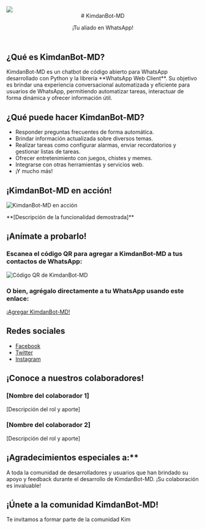 <img src="https://user-images.githubusercontent.com/73097560/115834477-dbab4500-a447-11eb-908a-139a6edaec5c.gif">
<body>
    <header>
        # KimdanBot-MD
        <p>¡Tu aliado en WhatsApp!</p>
    </header>
    <main>
        <section id="descripcion">
            <h2>¿Qué es KimdanBot-MD?</h2>
            <p>KimdanBot-MD es un chatbot de código abierto para WhatsApp desarrollado con Python y la librería **WhatsApp Web Client**. Su objetivo es brindar una experiencia conversacional automatizada y eficiente para usuarios de WhatsApp, permitiendo automatizar tareas, interactuar de forma dinámica y ofrecer información útil.</p>
        </section>
        <section id="funcionalidades">
            <h2>¿Qué puede hacer KimdanBot-MD?</h2>
            <ul>
                <li>Responder preguntas frecuentes de forma automática.</li>
                <li>Brindar información actualizada sobre diversos temas.</li>
                <li>Realizar tareas como configurar alarmas, enviar recordatorios y gestionar listas de tareas.</li>
                <li>Ofrecer entretenimiento con juegos, chistes y memes.</li>
                <li>Integrarse con otras herramientas y servicios web.</li>
                <li>¡Y mucho más!</li>
            </ul>
        </section>
        <section id="demo">
            <h2>¡KimdanBot-MD en acción!</h2>
            <div class="demo-container">
                <img src="placeholder.jpg" alt="KimdanBot-MD en acción">
                <p>**[Descripción de la funcionalidad demostrada]**</p>
            </div>
        </section>
        <section id="agregar">
            <h2>¡Anímate a probarlo!</h2>
            <div class="agregar-container">
                <h3>Escanea el código QR para agregar a KimdanBot-MD a tus contactos de WhatsApp:</h3>
                <img src="qr-code.png" alt="Código QR de KimdanBot-MD">
                <h3>O bien, agrégalo directamente a tu WhatsApp usando este enlace:</h3>
                <a href="https://wa.me/573123456789">¡Agregar KimdanBot-MD!</a>
            </div>
        </section>
        <section id="redes-sociales">
            <h2>Redes sociales</h2>
            <ul class="redes-sociales-list">
                <li><a href="https://www.facebook.com/kymdanamerica/"><i class="fab fa-facebook-f"></i> Facebook</a></li>
                <li><a href="https://twitter.com/kimdanbotmd"><i class="fab fa-twitter"></i> Twitter</a></li>
                <li><a href="https://www.instagram.com/kimdanbotmd/"><i class="fab fa-instagram"></i> Instagram</a></li>
            </ul>
        </section>
        <section id="colaboradores">
            <h2>¡Conoce a nuestros colaboradores!</h2>
            <div class="colaboradores-container">
                <div class="colaborador">
                    <h3>[Nombre del colaborador 1]</h3>
                    <p>[Descripción del rol y aporte]</p>
                </div>
                <div class="colaborador">
                    <h3>[Nombre del colaborador 2]</h3>
                    <p>[Descripción del rol y aporte]</p>
                </div>
                </div>
        </section>
        <section id="agradecimientos">
            <h2>¡Agradecimientos especiales a:**</h2>
            <p>A toda la comunidad de desarrolladores y usuarios que han brindado su apoyo y feedback durante el desarrollo de KimdanBot-MD. ¡Su colaboración es invaluable!</p>
        </section>
        <section id="comunidad">
            <h2>¡Únete a la comunidad KimdanBot-MD!</h2>
            <div class="comunidad-container">
                <p>Te invitamos a formar parte de la comunidad Kim
